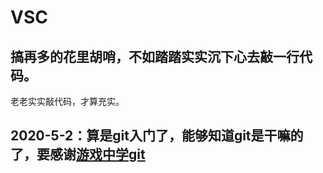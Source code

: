 # VSC

## 搞再多的花里胡哨，不如踏踏实实沉下心去敲一行代码。
  老老实实敲代码，才算充实。
## 2020-5-2：算是git入门了，能够知道git是干嘛的了，要感谢[游戏中学git](https://learngitbranching.js.org/?locale=zh_CN])
